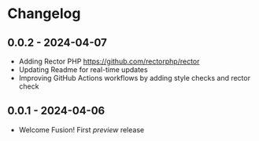 # Changelog

## 0.0.2 - 2024-04-07
- Adding Rector PHP https://github.com/rectorphp/rector
- Updating Readme for real-time updates
- Improving GitHub Actions workflows by adding style checks and rector check

## 0.0.1 - 2024-04-06

- Welcome Fusion! First *preview* release
